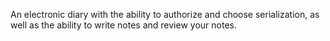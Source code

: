 An electronic diary with the ability to authorize and choose serialization, as well as the ability to write notes and review your notes.
